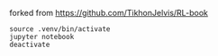 forked from https://github.com/TikhonJelvis/RL-book  

```
source .venv/bin/activate
jupyter notebook
deactivate
```
